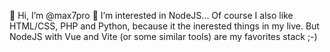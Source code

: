 👋 Hi, I’m @max7pro
👀 I’m interested in NodeJS... Of course I also like HTML/CSS, PHP and Python,
because it the inerested things in my live.
But NodeJS with Vue and Vite (or some similar tools) are my favorites stack ;-)

<!---
max7pro/max7pro is a ✨ special ✨ repository because its `README.md` (this file) appears on your GitHub profile.
You can click the Preview link to take a look at your changes.
--->
